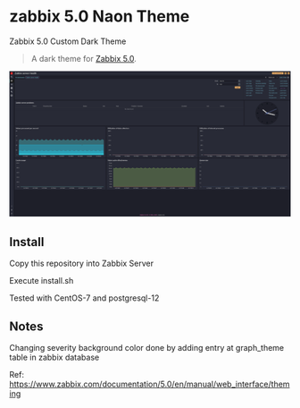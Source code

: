 # zabbix 5.0 Naon Theme
Zabbix 5.0 Custom Dark Theme
> A dark theme for [Zabbix 5.0](https://www.zabbix.com/download?zabbix=5.0).

![Screenshot](screenshot.png)

## Install
Copy this repository into Zabbix Server

Execute install.sh

Tested with CentOS-7 and postgresql-12

## Notes
Changing severity background color done by adding entry at graph_theme table in zabbix database

Ref: https://www.zabbix.com/documentation/5.0/en/manual/web_interface/theming
